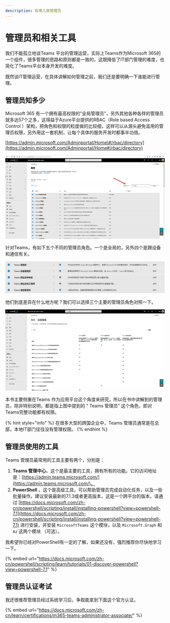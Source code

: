 ```yaml
---
description: 有哪几类管理员
---
```


# 管理员和相关工具

我们不能孤立地谈Teams 平台的管理运营，实际上Teams作为Microsoft 365的一个组件，很多管理的思路和原则都是一致的，这既降低了IT部门管理的难度，也简化了Teams平台本身开发的难度。

既然谈IT管理运营，在具体讲解如何管理之前，我们还是要明确一下谁能进行管理。

## 管理员知多少 <a id="admins-role-list"></a>

Microsoft 365 有一个拥有最高权限的“全局管理员”，另外其他各种各样的管理员就多达57个之多，这得益于Azure平台提供的RBAC（Role based Access Control ）架构，把角色和权限的粒度做的比较细，这样可以从源头避免滥用的管理员权限，另外用这一套机制，让每个具体的服务开发时都事半功倍。

[https://admin.microsoft.com/Adminportal/Home\#/rbac/directory](https://admin.microsoft.com/Adminportal/Home#/rbac/directory)

![](../.gitbook/assets/tu-pian-%20%28199%29.png)

针对Teams，有如下五个不同的管理员角色。一个是全局的，另外四个是跟设备和通信有关。

![](../.gitbook/assets/tu-pian-%20%28203%29.png)

他们到底差异在什么地方呢？我们可以选择三个主要的管理员角色对照一下。

![](../.gitbook/assets/tu-pian-%20%28205%29.png)

本书主要侧重在Teams 作为应用平台这个角度来研究，所以在书中讲解到的管理员，除非特别说明，都是指上图中提到的 “ Teams 管理员” 这个角色，即对Teams完整功能都有权限。

{% hint style="info" %}
在很多大型的跨国企业中，Teams 管理员通常是在总部，本地IT部门往往没有管理权限。
{% endhint %}

## 管理员使用的工具 <a id="admin-tools"></a>

Teams 管理员最常用的工具主要有两个，分别是：

1. **Teams 管理中心**，这个是最主要的工具，拥有所有的功能。它的访问地址是：[https://admin.teams.microsoft.com/](https://admin.teams.microsoft.com/)。
2. **PowerShell** 。这个是高级工具，可以帮助管理员完成自动化任务，以及一些批量操作。建议安装最新的7.1.3或者更高版本，这是一个跨平台的版本。请通过 [https://docs.microsoft.com/zh-cn/powershell/scripting/install/installing-powershell?view=powershell-7.1](https://docs.microsoft.com/zh-cn/powershell/scripting/install/installing-powershell?view=powershell-7.1) 进行安装，并安装 `MicrosoftTeams` 这个模块，以及 `Microsoft.Graph` 和`Az` 这两个模块 （可选）。

我希望你已经对PowerShell有一定的了解，如果还没有，强烈推荐你尽快地学习一下。

{% embed url="https://docs.microsoft.com/zh-cn/powershell/scripting/learn/tutorials/01-discover-powershell?view=powershell-7.1" %}

## 管理员认证考试

我还很推荐管理员经过系统学习后，争取能拿到下面这个官方认证。

{% embed url="https://docs.microsoft.com/zh-cn/learn/certifications/m365-teams-administrator-associate/" %}




